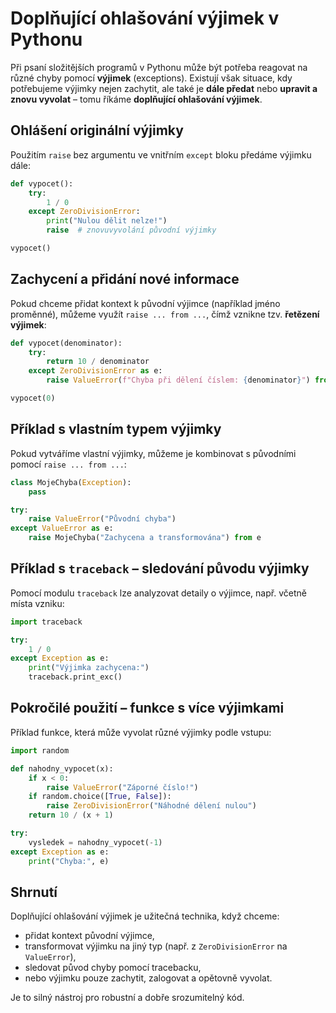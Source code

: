 
# Doplňující ohlašování výjimek v Pythonu

Při psaní složitějších programů v Pythonu může být potřeba reagovat na různé chyby pomocí **výjimek** (exceptions). Existují však situace, kdy potřebujeme výjimky nejen zachytit, ale také je **dále předat** nebo **upravit a znovu vyvolat** – tomu říkáme **doplňující ohlašování výjimek**.

## Ohlášení originální výjimky

Použitím `raise` bez argumentu ve vnitřním `except` bloku předáme výjimku dále:

```python
def vypocet():
    try:
        1 / 0
    except ZeroDivisionError:
        print("Nulou dělit nelze!")
        raise  # znovuvyvolání původní výjimky

vypocet()
```

## Zachycení a přidání nové informace

Pokud chceme přidat kontext k původní výjimce (například jméno proměnné), můžeme využít `raise ... from ...`, čímž vznikne tzv. **řetězení výjimek**:

```python
def vypocet(denominator):
    try:
        return 10 / denominator
    except ZeroDivisionError as e:
        raise ValueError(f"Chyba při dělení číslem: {denominator}") from e

vypocet(0)
```

## Příklad s vlastním typem výjimky

Pokud vytváříme vlastní výjimky, můžeme je kombinovat s původními pomocí `raise ... from ...`:

```python
class MojeChyba(Exception):
    pass

try:
    raise ValueError("Původní chyba")
except ValueError as e:
    raise MojeChyba("Zachycena a transformována") from e
```

## Příklad s `traceback` – sledování původu výjimky

Pomocí modulu `traceback` lze analyzovat detaily o výjimce, např. včetně místa vzniku:

```python
import traceback

try:
    1 / 0
except Exception as e:
    print("Výjimka zachycena:")
    traceback.print_exc()
```

## Pokročilé použití – funkce s více výjimkami

Příklad funkce, která může vyvolat různé výjimky podle vstupu:

```python
import random

def nahodny_vypocet(x):
    if x < 0:
        raise ValueError("Záporné číslo!")
    if random.choice([True, False]):
        raise ZeroDivisionError("Náhodné dělení nulou")
    return 10 / (x + 1)

try:
    vysledek = nahodny_vypocet(-1)
except Exception as e:
    print("Chyba:", e)
```

## Shrnutí

Doplňující ohlašování výjimek je užitečná technika, když chceme:
- přidat kontext původní výjimce,
- transformovat výjimku na jiný typ (např. z `ZeroDivisionError` na `ValueError`),
- sledovat původ chyby pomocí tracebacku,
- nebo výjimku pouze zachytit, zalogovat a opětovně vyvolat.

Je to silný nástroj pro robustní a dobře srozumitelný kód.


